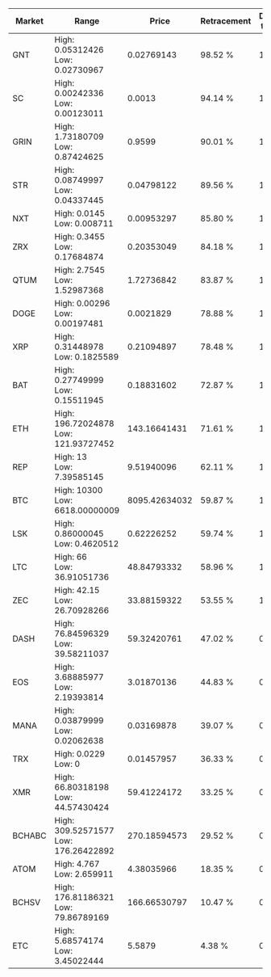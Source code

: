 | Market | Range | Price| Retracement | Doubles to 50% |
| --- | --- | --- | --- | --- |
| GNT | High: 0.05312426<br />Low: 0.02730967 | 0.02769143 | 98.52 % | 1.45 |
| SC | High: 0.00242336<br />Low: 0.00123011 | 0.0013 | 94.14 % | 1.41 |
| GRIN | High: 1.73180709<br />Low: 0.87424625 | 0.9599 | 90.01 % | 1.36 |
| STR | High: 0.08749997<br />Low: 0.04337445 | 0.04798122 | 89.56 % | 1.36 |
| NXT | High: 0.0145<br />Low: 0.008711 | 0.00953297 | 85.80 % | 1.22 |
| ZRX | High: 0.3455<br />Low: 0.17684874 | 0.20353049 | 84.18 % | 1.28 |
| QTUM | High: 2.7545<br />Low: 1.52987368 | 1.72736842 | 83.87 % | 1.24 |
| DOGE | High: 0.00296<br />Low: 0.00197481 | 0.0021829 | 78.88 % | 1.13 |
| XRP | High: 0.31448978<br />Low: 0.1825589 | 0.21094897 | 78.48 % | 1.18 |
| BAT | High: 0.27749999<br />Low: 0.15511945 | 0.18831602 | 72.87 % | 1.15 |
| ETH | High: 196.72024878<br />Low: 121.93727452 | 143.16641431 | 71.61 % | 1.11 |
| REP | High: 13<br />Low: 7.39585145 | 9.51940096 | 62.11 % | 1.07 |
| BTC | High: 10300<br />Low: 6618.00000009 | 8095.42634032 | 59.87 % | 1.04 |
| LSK | High: 0.86000045<br />Low: 0.4620512 | 0.62226252 | 59.74 % | 1.06 |
| LTC | High: 66<br />Low: 36.91051736 | 48.84793332 | 58.96 % | 1.05 |
| ZEC | High: 42.15<br />Low: 26.70928266 | 33.88159322 | 53.55 % | 1.02 |
| DASH | High: 76.84596329<br />Low: 39.58211037 | 59.32420761 | 47.02 % | 0.00 |
| EOS | High: 3.68885977<br />Low: 2.19393814 | 3.01870136 | 44.83 % | 0.00 |
| MANA | High: 0.03879999<br />Low: 0.02062638 | 0.03169878 | 39.07 % | 0.00 |
| TRX | High: 0.0229<br />Low: 0 | 0.01457957 | 36.33 % | 0.00 |
| XMR | High: 66.80318198<br />Low: 44.57430424 | 59.41224172 | 33.25 % | 0.00 |
| BCHABC | High: 309.52571577<br />Low: 176.26422892 | 270.18594573 | 29.52 % | 0.00 |
| ATOM | High: 4.767<br />Low: 2.659911 | 4.38035966 | 18.35 % | 0.00 |
| BCHSV | High: 176.81186321<br />Low: 79.86789169 | 166.66530797 | 10.47 % | 0.00 |
| ETC | High: 5.68574174<br />Low: 3.45022444 | 5.5879 | 4.38 % | 0.00 |
